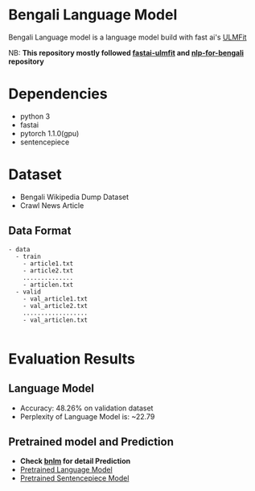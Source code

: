 # Bengali Language Model
Bengali Language model is a language model build with fast ai's [ULMFit](https://arxiv.org/abs/1801.06146)

NB: **This repository mostly followed [fastai-ulmfit](https://github.com/fastai/fastai/blob/master/examples/ULMFit.ipynb) and [nlp-for-bengali](https://github.com/goru001/nlp-for-bengali) repository**


# Dependencies
* python 3
* fastai
* pytorch 1.1.0(gpu)
* sentencepiece

# Dataset
* Bengali Wikipedia Dump Dataset
* Crawl News Article
## Data Format

```
- data
  - train
    - article1.txt
    - article2.txt
    ..............
    - articlen.txt
  - valid
    - val_article1.txt
    - val_article2.txt
    ..................
    - val_articlen.txt
    
```

# Evaluation Results

## Language Model
* Accuracy: 48.26% on validation dataset
* Perplexity of Language Model is: ~22.79

## Pretrained model and Prediction
* **Check [bnlm](https://github.com/sagorbrur/bnlm) for detail Prediction**
* [Pretrained Language Model](https://drive.google.com/open?id=1wuI285FVB5X61GL8BaRY3u_oBCqiuKrC)
* [Pretrained Sentencepiece Model](https://github.com/sagorbrur/bnlp/blob/master/model/bn_spm.model)


